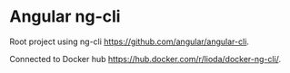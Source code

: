 # Angular ng-cli

Root project using ng-cli https://github.com/angular/angular-cli.

Connected to Docker hub https://hub.docker.com/r/lioda/docker-ng-cli/.
